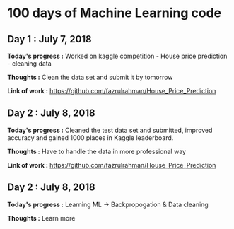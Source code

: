 # 100 days of Machine Learning code

## Day 1 : July 7, 2018


__Today's progress  :__ Worked on kaggle competition - House price prediction - cleaning data

__Thoughts :__ Clean the data set and submit it by tomorrow

__Link of work :__ https://github.com/fazrulrahman/House_Price_Prediction

## Day 2 : July 8, 2018


__Today's progress  :__ Cleaned the test data set and submitted, improved accuracy and gained 1000 places in Kaggle leaderboard.

__Thoughts :__ Have to handle the data in more professional way

__Link of work :__ https://github.com/fazrulrahman/House_Price_Prediction


## Day 2 : July 8, 2018

__Today's progress  :__ Learning ML -> Backpropogation & Data cleaning

__Thoughts :__ Learn more

